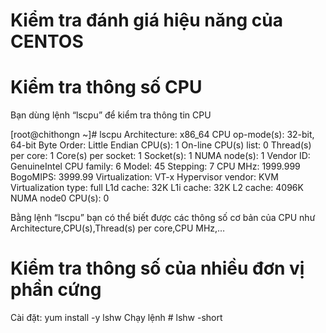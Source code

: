 # Kiểm tra đánh giá hiệu năng của CENTOS
# Kiểm tra thông số CPU
Bạn dùng lệnh “lscpu” để kiểm tra thông tin CPU

[root@chithongn ~]# lscpu
Architecture:          x86_64
CPU op-mode(s):        32-bit, 64-bit
Byte Order:            Little Endian
CPU(s):                1
On-line CPU(s) list:   0
Thread(s) per core:    1
Core(s) per socket:    1
Socket(s):             1
NUMA node(s):          1
Vendor ID:             GenuineIntel
CPU family:            6
Model:                 45
Stepping:              7
CPU MHz:               1999.999
BogoMIPS:              3999.99
Virtualization:        VT-x
Hypervisor vendor:     KVM
Virtualization type:   full
L1d cache:             32K
L1i cache:             32K
L2 cache:              4096K
NUMA node0 CPU(s):     0

Bằng lệnh “lscpu” bạn có thể biết được các thông số cơ bản của CPU như Architecture,CPU(s),Thread(s) per core,CPU MHz,…

# Kiểm tra thông số của nhiều đơn vị phần cứng
Cài đặt:  yum install -y lshw 
Chạy lệnh 
\# lshw -short
